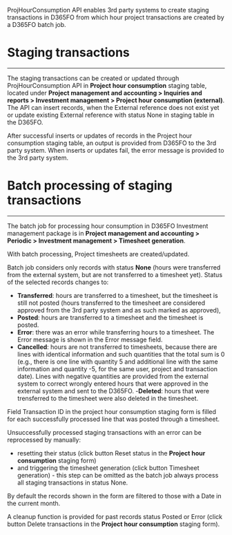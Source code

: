 ProjHourConsumption API enables 3rd party systems to create staging transactions in D365FO from which hour project transactions are created by a D365FO batch job.

# Staging transactions
---
The staging transactions can be created or updated through ProjHourConsumption API in **Project hour consumption** staging table, located under **Project management and accounting > Inquiries and reports > Investment management > Project hour consumption (external)**. The API can insert records, when the External reference does not exist yet or update existing External reference with status None in staging table in the D365FO. 

After successful inserts or updates of records in the Project hour consumption staging table, an output is provided from D365FO to the 3rd party system. When inserts or updates fail, the error message is provided to the 3rd party system.

# Batch processing of staging transactions
---
The batch job for processing hour consumption in D365FO Investment management package is in **Project management and accounting > Periodic > Investment management > Timesheet generation**.

With batch processing, Project timesheets are created/updated.  

Batch job considers only records with status **None** (hours were transferred from the external system, but are not transferred to a timesheet yet). Status of the selected records changes to:
- **Transferred**: hours are transferred to a timesheet, but the timesheet is still not posted (hours transferred to the timesheet are considered approved from the 3rd party system and as such marked as approved),
- **Posted**: hours are transferred to a timesheet and the timesheet is posted.
- **Error**: there was an error while transferring hours to a timesheet. The Error message is shown in the Error message field.
- **Cancelled**: hours are not transferred to timesheets, because there are lines with identical information and such quantities that the total sum is 0 (e.g., there is one line with quantity 5 and additional line with the same information and quantity -5, for the same user, project and transaction date). Lines with negative quantities are provided from the external system to correct wrongly entered hours that were approved in the external system and sent to the D365FO.
-**Deleted**: hours that were trensferred to the timesheet were also deleted in the timesheet.

Field Transaction ID in the project hour consumption staging form is filled for each successfully processed line that was posted through a timesheet. 

Unsuccessfully processed staging transactions with an error can be reprocessed by manually:
- resetting their status (click button Reset status in the **Project hour consumption** staging form) 
- and triggering the timesheet generation (click button Timesheet generation) - this step can be omitted as the batch job always process all staging transactions in status None.

By default the records shown in the form are filtered to those with a Date in the current month.

A cleanup function is provided for past records status Posted or Error (click button Delete transactions in the **Project hour consumption** staging form).
